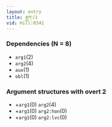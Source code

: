 ```yaml
---
layout: entry
title: རྒྱག་√1
vid: Hill:0341
---
```

### Dependencies (N = 8)
* `arg1`(2)
* `arg2`(4)
* `aux`(1)
* `obl`(1)
### Argument structures with overt 2
* +`arg1`(0) `arg2`(4)
* +`arg1`(0) `arg2:hon`(0)
* +`arg1`(0) `arg2:lvc`(0)
